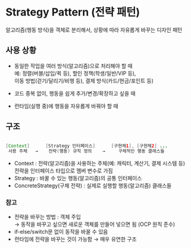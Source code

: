# Strategy Pattern (전략 패턴)

알고리즘(행동 방식)을 객체로 분리해서, 상황에 따라 자유롭게 바꾸는 디자인 패턴

## 사용 상황

- 동일한 작업을 여러 방식(알고리즘)으로 처리해야 할 때  
   예: 정렬(버블/삽입/퀵 등), 할인 정책(학생/일반/VIP 등),  
  이동 방법(걷기/달리기/비행 등), 결제 방식(카드/현금/포인트 등)

- 코드 중복 없이, 행동을 쉽게 추가/변경/확장하고 싶을 때

- 런타임(실행 중)에 행동을 자유롭게 바꿔야 할 때

## 구조

```java

[Context]      [Strategy 인터페이스]      [구현체1], [구현체2] ...
 사용 주체   →    전략(행동) 규칙 정의    →     구체적인 행동 클래스들

```

- Context : 전략(알고리즘)을 사용하는 주체(예: 캐릭터, 계산기, 결제 시스템 등)  
  전략을 인터페이스 타입으로 멤버 변수로 가짐
- Strategy : 바꿀 수 있는 행동(알고리즘)의 공통 인터페이스
- ConcreteStrategy(구체 전략) : 실제로 실행할 행동(알고리즘) 클래스들

### 참고

- 전략을 바꾸는 방법 : 객체 주입  
  → 동작을 바꾸고 싶으면 새로운 객체를 만들어 넣으면 됨 (OCP 원칙 준수)
- if-else/switch문 없이 동작을 바꿀 수 있음
- 런타임에 전략을 바꾸는 것이 가능함 → 매우 유연한 구조
